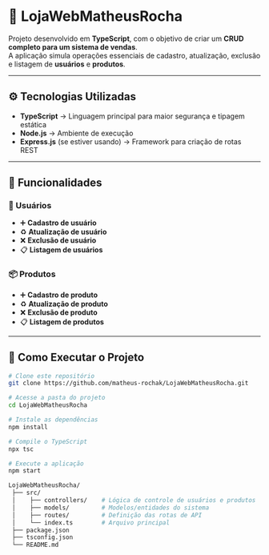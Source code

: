 # 🛒 LojaWebMatheusRocha

Projeto desenvolvido em **TypeScript**, com o objetivo de criar um **CRUD completo para um sistema de vendas**.  
A aplicação simula operações essenciais de cadastro, atualização, exclusão e listagem de **usuários** e **produtos**.

---

## ⚙️ Tecnologias Utilizadas
- **TypeScript** → Linguagem principal para maior segurança e tipagem estática  
- **Node.js** → Ambiente de execução  
- **Express.js** (se estiver usando) → Framework para criação de rotas REST  


---

## 📌 Funcionalidades

### 👤 Usuários
- ➕ **Cadastro de usuário**  
- ♻️ **Atualização de usuário**  
- ❌ **Exclusão de usuário**  
- 📋 **Listagem de usuários**

### 📦 Produtos
- ➕ **Cadastro de produto**  
- ♻️ **Atualização de produto**  
- ❌ **Exclusão de produto**  
- 📋 **Listagem de produtos**

---

## 🚀 Como Executar o Projeto

```bash
# Clone este repositório
git clone https://github.com/matheus-rochak/LojaWebMatheusRocha.git

# Acesse a pasta do projeto
cd LojaWebMatheusRocha

# Instale as dependências
npm install

# Compile o TypeScript
npx tsc

# Execute a aplicação
npm start

LojaWebMatheusRocha/
 ├── src/
 │    ├── controllers/    # Lógica de controle de usuários e produtos
 │    ├── models/         # Modelos/entidades do sistema
 │    ├── routes/         # Definição das rotas de API
 │    └── index.ts        # Arquivo principal
 ├── package.json
 ├── tsconfig.json
 └── README.md

